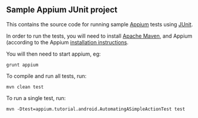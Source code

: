 Sample Appium JUnit project
---

This contains the source code for running sample [Appium](http://github.com/appium/appium) tests using [JUnit](http://www.junit.org).

In order to run the tests, you will need to install [Apache Maven](http://maven.apache.org), and Appium (according to the Appium [installation instructions](https://github.com/appium/appium).

You will then need to start appium, eg:

    grunt appium

To compile and run all tests, run:

    mvn clean test

To run a single test, run:

    mvn -Dtest=appium.tutorial.android.AutomatingASimpleActionTest test